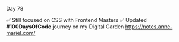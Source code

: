 Day 78

✅ Still focused on CSS with Frontend Masters
✅ Updated **#100DaysOfCode** journey on my Digital Garden https://notes.anne-mariel.com/
